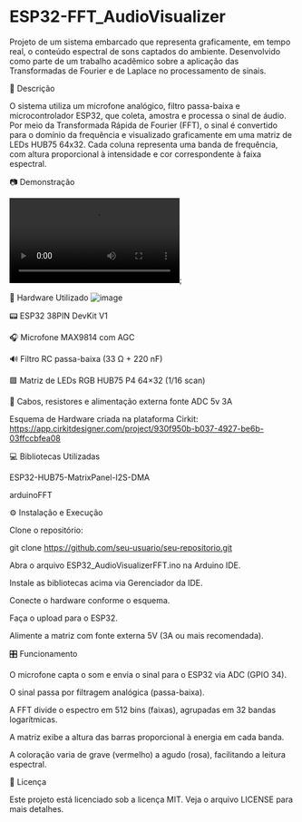 # ESP32-FFT_AudioVisualizer

Projeto de um sistema embarcado que representa graficamente, em tempo real, o conteúdo espectral de sons captados do ambiente. Desenvolvido como parte de um trabalho acadêmico sobre a aplicação das Transformadas de Fourier e de Laplace no processamento de sinais.

📌 Descrição

O sistema utiliza um microfone analógico, filtro passa-baixa e microcontrolador ESP32, que coleta, amostra e processa o sinal de áudio. Por meio da Transformada Rápida de Fourier (FFT), o sinal é convertido para o domínio da frequência e visualizado graficamente em uma matriz de LEDs HUB75 64x32. Cada coluna representa uma banda de frequência, com altura proporcional à intensidade e cor correspondente à faixa espectral.

📷 Demonstração

![Visualização em tempo real](https://i.imgur.com/5FQ8eK9.mp4);


🔧 Hardware Utilizado
![image](https://github.com/user-attachments/assets/b84796b0-e1ce-4734-ac03-bcbc087f58bd)

📟 ESP32 38PIN DevKit V1

🎧 Microfone MAX9814 com AGC

🔊 Filtro RC passa-baixa (33 Ω + 220 nF)

🟩 Matriz de LEDs RGB HUB75 P4 64×32 (1/16 scan)

📡 Cabos, resistores e alimentação externa fonte ADC 5v 3A

Esquema de Hardware criada na plataforma Cirkit: https://app.cirkitdesigner.com/project/930f950b-b037-4927-be6b-03ffccbfea08

💻 Bibliotecas Utilizadas

ESP32-HUB75-MatrixPanel-I2S-DMA

arduinoFFT

⚙️ Instalação e Execução

Clone o repositório:

git clone https://github.com/seu-usuario/seu-repositorio.git

Abra o arquivo ESP32_AudioVisualizerFFT.ino na Arduino IDE.

Instale as bibliotecas acima via Gerenciador da IDE.

Conecte o hardware conforme o esquema.

Faça o upload para o ESP32.

Alimente a matriz com fonte externa 5V (3A ou mais recomendada).

🎛️ Funcionamento

O microfone capta o som e envia o sinal para o ESP32 via ADC (GPIO 34).

O sinal passa por filtragem analógica (passa-baixa).

A FFT divide o espectro em 512 bins (faixas), agrupadas em 32 bandas logarítmicas.

A matriz exibe a altura das barras proporcional à energia em cada banda.

A coloração varia de grave (vermelho) a agudo (rosa), facilitando a leitura espectral.





📜 Licença

Este projeto está licenciado sob a licença MIT. Veja o arquivo LICENSE para mais detalhes.
